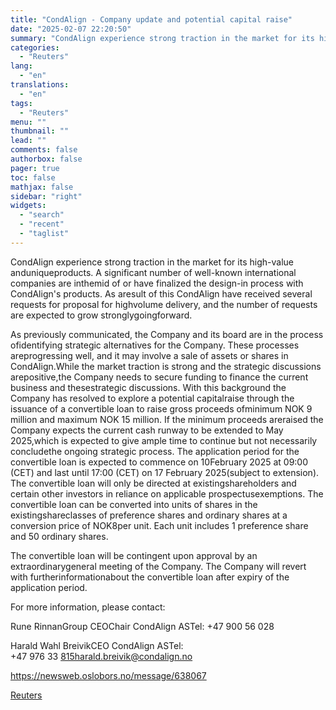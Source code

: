 ```yaml
---
title: "CondAlign - Company update and potential capital raise"
date: "2025-02-07 22:20:50"
summary: "CondAlign experience strong traction in the market for its high-value anduniqueproducts. A significant number of well-known international companies are inthemid of or have finalized the design-in process with CondAlign's products. As aresult of this CondAlign have received several requests for proposal for highvolume delivery, and the number of requests are..."
categories:
  - "Reuters"
lang:
  - "en"
translations:
  - "en"
tags:
  - "Reuters"
menu: ""
thumbnail: ""
lead: ""
comments: false
authorbox: false
pager: true
toc: false
mathjax: false
sidebar: "right"
widgets:
  - "search"
  - "recent"
  - "taglist"
---
```


CondAlign experience strong traction in the market for its high-value anduniqueproducts. A significant number of well-known international companies are inthemid of or have finalized the design-in process with CondAlign's products. As aresult of this CondAlign have received several requests for proposal for highvolume delivery, and the number of requests are expected to grow stronglygoingforward.

As previously communicated, the Company and its board are in the process ofidentifying strategic alternatives for the Company. These processes areprogressing well, and it may involve a sale of assets or shares in CondAlign.While the market traction is strong and the strategic discussions arepositive,the Company needs to secure funding to finance the current business and thesestrategic discussions. With this background the Company has resolved to explore a potential capitalraise through the issuance of a convertible loan to raise gross proceeds ofminimum NOK 9 million and maximum NOK 15 million. If the minimum proceeds areraised the Company expects the current cash runway to be extended to May 2025,which is expected to give ample time to continue but not necessarily concludethe ongoing strategic process. The application period for the convertible loan is expected to commence on 10February 2025 at 09:00 (CET) and last until 17:00 (CET) on 17 February 2025(subject to extension). The convertible loan will only be directed at existingshareholders and certain other investors in reliance on applicable prospectusexemptions. The convertible loan can be converted into units of shares in the existingshareclasses of preference shares and ordinary shares at a conversion price of NOK8per unit. Each unit includes 1 preference share and 50 ordinary shares.

The convertible loan will be contingent upon approval by an extraordinarygeneral meeting of the Company. The Company will revert with furtherinformationabout the convertible loan after expiry of the application period.

For more information, please contact:

Rune RinnanGroup CEOChair CondAlign ASTel: +47 900 56 028

Harald Wahl BreivikCEO CondAlign ASTel: +47 976 33 815harald.breivik@condalign.no

https://newsweb.oslobors.no/message/638067

[Reuters](https://www.tradingview.com/news/reuters.com,2025-02-07:newsml_Obijx1Bva:0-condalign-company-update-and-potential-capital-raise/)
